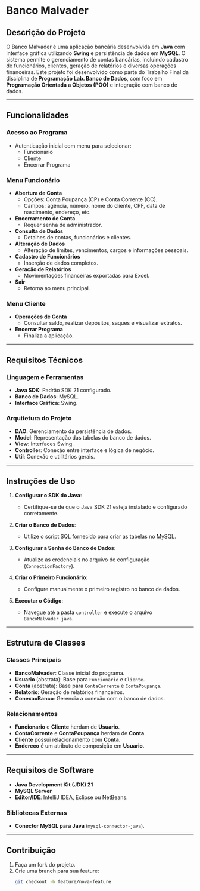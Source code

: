 # Banco Malvader

## Descrição do Projeto  
O Banco Malvader é uma aplicação bancária desenvolvida em **Java** com interface gráfica utilizando **Swing** e persistência de dados em **MySQL**. O sistema permite o gerenciamento de contas bancárias, incluindo cadastro de funcionários, clientes, geração de relatórios e diversas operações financeiras. Este projeto foi desenvolvido como parte do Trabalho Final da disciplina de **Programação Lab. Banco de Dados**, com foco em **Programação Orientada a Objetos (POO)** e integração com banco de dados.  

---

## Funcionalidades  

### Acesso ao Programa  
- Autenticação inicial com menu para selecionar:  
  - Funcionário  
  - Cliente  
  - Encerrar Programa  

### Menu Funcionário  
- **Abertura de Conta**  
  - Opções: Conta Poupança (CP) e Conta Corrente (CC).  
  - Campos: agência, número, nome do cliente, CPF, data de nascimento, endereço, etc.  
- **Encerramento de Conta**  
  - Requer senha de administrador.  
- **Consulta de Dados**  
  - Detalhes de contas, funcionários e clientes.  
- **Alteração de Dados**  
  - Alteração de limites, vencimentos, cargos e informações pessoais.  
- **Cadastro de Funcionários**  
  - Inserção de dados completos.  
- **Geração de Relatórios**  
  - Movimentações financeiras exportadas para Excel.  
- **Sair**  
  - Retorna ao menu principal.  

### Menu Cliente  
- **Operações de Conta**  
  - Consultar saldo, realizar depósitos, saques e visualizar extratos.  
- **Encerrar Programa**  
  - Finaliza a aplicação.  

---

## Requisitos Técnicos  

### Linguagem e Ferramentas  
- **Java SDK**: Padrão SDK 21 configurado.  
- **Banco de Dados**: MySQL.  
- **Interface Gráfica**: Swing.  

### Arquitetura do Projeto  
- **DAO**: Gerenciamento da persistência de dados.  
- **Model**: Representação das tabelas do banco de dados.  
- **View**: Interfaces Swing.  
- **Controller**: Conexão entre interface e lógica de negócio.  
- **Util**: Conexão e utilitários gerais.  

---

## Instruções de Uso  

1. **Configurar o SDK do Java**:  
   - Certifique-se de que o Java SDK 21 esteja instalado e configurado corretamente.  

2. **Criar o Banco de Dados**:  
   - Utilize o script SQL fornecido para criar as tabelas no MySQL.  

3. **Configurar a Senha do Banco de Dados**:  
   - Atualize as credenciais no arquivo de configuração (`ConnectionFactory`).  

4. **Criar o Primeiro Funcionário**:  
   - Configure manualmente o primeiro registro no banco de dados.  

5. **Executar o Código**:  
   - Navegue até a pasta `controller` e execute o arquivo `BancoMalvader.java`.  

---

## Estrutura de Classes  

### Classes Principais  
- **BancoMalvader**: Classe inicial do programa.  
- **Usuario** (abstrata): Base para `Funcionario` e `Cliente`.  
- **Conta** (abstrata): Base para `ContaCorrente` e `ContaPoupança`.  
- **Relatorio**: Geração de relatórios financeiros.  
- **ConexaoBanco**: Gerencia a conexão com o banco de dados.  

### Relacionamentos  
- **Funcionario** e **Cliente** herdam de **Usuario**.  
- **ContaCorrente** e **ContaPoupança** herdam de **Conta**.  
- **Cliente** possui relacionamento com **Conta**.  
- **Endereco** é um atributo de composição em **Usuario**.  

---

## Requisitos de Software  
- **Java Development Kit (JDK) 21**  
- **MySQL Server**  
- **Editor/IDE**: IntelliJ IDEA, Eclipse ou NetBeans.  

### Bibliotecas Externas  
- **Conector MySQL para Java** (`mysql-connector-java`).  

---

## Contribuição  

1. Faça um fork do projeto.  
2. Crie uma branch para sua feature:  
   ```bash
   git checkout -b feature/nova-feature